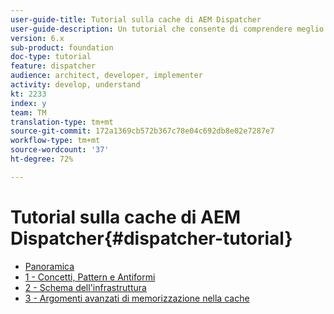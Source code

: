 ```yaml
---
user-guide-title: Tutorial sulla cache di AEM Dispatcher
user-guide-description: Un tutorial che consente di comprendere meglio come funziona Dispatcher e come utilizzarlo.
version: 6.x
sub-product: foundation
doc-type: tutorial
feature: dispatcher
audience: architect, developer, implementer
activity: develop, understand
kt: 2233
index: y
team: TM
translation-type: tm+mt
source-git-commit: 172a1369cb572b367c78e04c692db8e02e7287e7
workflow-type: tm+mt
source-wordcount: '37'
ht-degree: 72%

---
```



# Tutorial sulla cache di AEM Dispatcher{#dispatcher-tutorial}

+ [Panoramica](overview.md)
+ [1 - Concetti, Pattern e Antiformi](chapter-1.md)
+ [2 - Schema dell&#39;infrastruttura](chapter-2.md)
+ [3 - Argomenti avanzati di memorizzazione nella cache](chapter-3.md)
